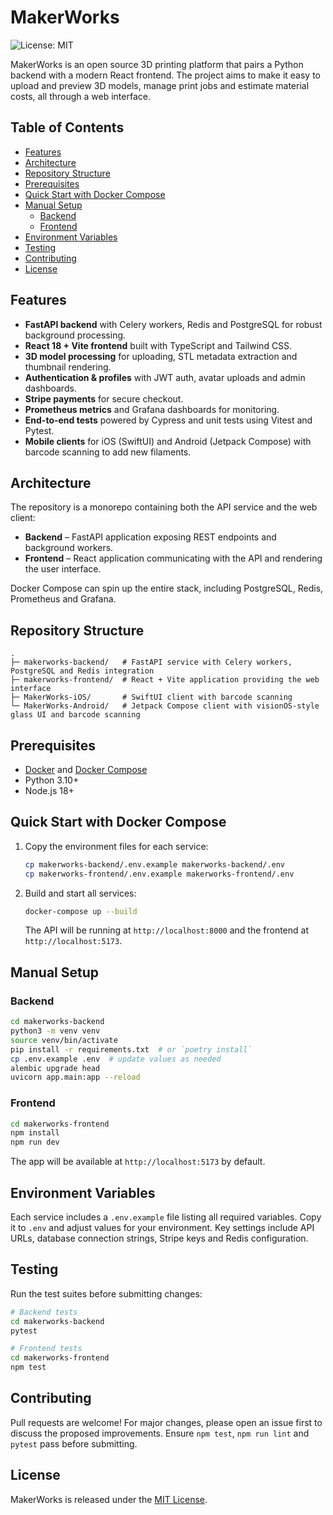 # MakerWorks

![License: MIT](https://img.shields.io/badge/License-MIT-blue.svg)

MakerWorks is an open source 3D printing platform that pairs a Python backend with a modern React frontend. The project aims to make it easy to upload and preview 3D models, manage print jobs and estimate material costs, all through a web interface.

## Table of Contents
- [Features](#features)
- [Architecture](#architecture)
- [Repository Structure](#repository-structure)
- [Prerequisites](#prerequisites)
- [Quick Start with Docker Compose](#quick-start-with-docker-compose)
- [Manual Setup](#manual-setup)
  - [Backend](#backend)
  - [Frontend](#frontend)
- [Environment Variables](#environment-variables)
- [Testing](#testing)
- [Contributing](#contributing)
- [License](#license)

## Features
- **FastAPI backend** with Celery workers, Redis and PostgreSQL for robust background processing.
- **React 18 + Vite frontend** built with TypeScript and Tailwind CSS.
- **3D model processing** for uploading, STL metadata extraction and thumbnail rendering.
- **Authentication & profiles** with JWT auth, avatar uploads and admin dashboards.
- **Stripe payments** for secure checkout.
- **Prometheus metrics** and Grafana dashboards for monitoring.
- **End-to-end tests** powered by Cypress and unit tests using Vitest and Pytest.
- **Mobile clients** for iOS (SwiftUI) and Android (Jetpack Compose) with barcode scanning to add new filaments.

## Architecture
The repository is a monorepo containing both the API service and the web client:

- **Backend** – FastAPI application exposing REST endpoints and background workers.
- **Frontend** – React application communicating with the API and rendering the user interface.

Docker Compose can spin up the entire stack, including PostgreSQL, Redis, Prometheus and Grafana.

## Repository Structure
```
.
├─ makerworks-backend/   # FastAPI service with Celery workers, PostgreSQL and Redis integration
├─ makerworks-frontend/  # React + Vite application providing the web interface
├─ MakerWorks-iOS/       # SwiftUI client with barcode scanning
└─ MakerWorks-Android/   # Jetpack Compose client with visionOS-style glass UI and barcode scanning
```

## Prerequisites
- [Docker](https://docs.docker.com/get-docker/) and [Docker Compose](https://docs.docker.com/compose/)
- Python 3.10+
- Node.js 18+

## Quick Start with Docker Compose
1. Copy the environment files for each service:

   ```bash
   cp makerworks-backend/.env.example makerworks-backend/.env
   cp makerworks-frontend/.env.example makerworks-frontend/.env
   ```

2. Build and start all services:

   ```bash
   docker-compose up --build
   ```

   The API will be running at `http://localhost:8000` and the frontend at `http://localhost:5173`.

## Manual Setup
### Backend
```bash
cd makerworks-backend
python3 -m venv venv
source venv/bin/activate
pip install -r requirements.txt  # or `poetry install`
cp .env.example .env  # update values as needed
alembic upgrade head
uvicorn app.main:app --reload
```

### Frontend
```bash
cd makerworks-frontend
npm install
npm run dev
```
The app will be available at `http://localhost:5173` by default.

## Environment Variables
Each service includes a `.env.example` file listing all required variables. Copy it to `.env` and adjust values for your environment. Key settings include API URLs, database connection strings, Stripe keys and Redis configuration.

## Testing
Run the test suites before submitting changes:

```bash
# Backend tests
cd makerworks-backend
pytest

# Frontend tests
cd makerworks-frontend
npm test
```

## Contributing
Pull requests are welcome! For major changes, please open an issue first to discuss the proposed improvements. Ensure `npm test`, `npm run lint` and `pytest` pass before submitting.

## License
MakerWorks is released under the [MIT License](makerworks-backend/LICENSE).
